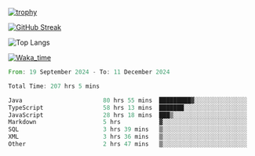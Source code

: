 <!--
**ren-joey/ren-joey** is a ✨ _special_ ✨ repository because its `README.md` (this file) appears on your GitHub profile.

Here are some ideas to get you started:

- 🔭 I’m currently working on ...
- 🌱 I’m currently learning ...
- 👯 I’m looking to collaborate on ...
- 🤔 I’m looking for help with ...
- 💬 Ask me about ...
- 📫 How to reach me: ...
- 😄 Pronouns: ...
- ⚡ Fun fact: ...
-->

[![trophy](https://github-profile-trophy.vercel.app/?username=ren-joey&theme=darkhub&column=5)](https://github.com/ren-joey)

[![GitHub Streak](https://streak-stats.demolab.com/?user=ren-joey&theme=dark)](https://github.com/ren-joey)

![Top Langs](https://github-readme-stats.vercel.app/api/top-langs?username=ren-joey&show_icons=true&layout=compact&locale=en&hide=html,CSS,scss,Pug,Twig&theme=dark)

[![Waka_time](https://github-readme-stats.vercel.app/api/wakatime?username=joeyren&theme=dark)](https://github.com/ren-joey)

<!--START_SECTION:waka-->

```rust
From: 19 September 2024 - To: 11 December 2024

Total Time: 207 hrs 5 mins

Java                       80 hrs 55 mins  █████████▓░░░░░░░░░░░░░░░   38.56 %
TypeScript                 58 hrs 13 mins  ███████░░░░░░░░░░░░░░░░░░   27.74 %
JavaScript                 28 hrs 18 mins  ███▒░░░░░░░░░░░░░░░░░░░░░   13.49 %
Markdown                   5 hrs           ▓░░░░░░░░░░░░░░░░░░░░░░░░   02.39 %
SQL                        3 hrs 39 mins   ▒░░░░░░░░░░░░░░░░░░░░░░░░   01.74 %
XML                        3 hrs 36 mins   ▒░░░░░░░░░░░░░░░░░░░░░░░░   01.72 %
Other                      2 hrs 47 mins   ▒░░░░░░░░░░░░░░░░░░░░░░░░   01.33 %
```

<!--END_SECTION:waka-->

